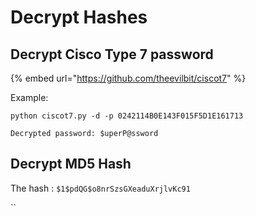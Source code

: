 # Decrypt Hashes

## Decrypt Cisco Type 7 password

{% embed url="https://github.com/theevilbit/ciscot7" %}

Example:

```text
python ciscot7.py -d -p 0242114B0E143F015F5D1E161713

Decrypted password: $uperP@ssword
```

## Decrypt MD5 Hash

The hash : `$1$pdQG$o8nrSzsGXeaduXrjlvKc91`

\`\`

 

